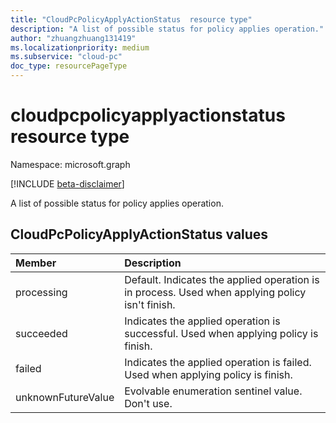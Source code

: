 ```yaml
---
title: "CloudPcPolicyApplyActionStatus  resource type"
description: "A list of possible status for policy applies operation."
author: "zhuangzhuang131419"
ms.localizationpriority: medium
ms.subservice: "cloud-pc"
doc_type: resourcePageType
---
```


# cloudpcpolicyapplyactionstatus resource type

Namespace: microsoft.graph

[!INCLUDE [beta-disclaimer](../../includes/beta-disclaimer.md)]

A list of possible status for policy applies operation.

## CloudPcPolicyApplyActionStatus values

|Member|Description|
|:---|:---|
|processing| Default. Indicates the applied operation is in process. Used when applying policy isn't finish.|
|succeeded|Indicates the applied operation is successful. Used when applying policy is finish.|
|failed| Indicates the applied operation is failed. Used when applying policy is finish.|
|unknownFutureValue|Evolvable enumeration sentinel value. Don't use.|
